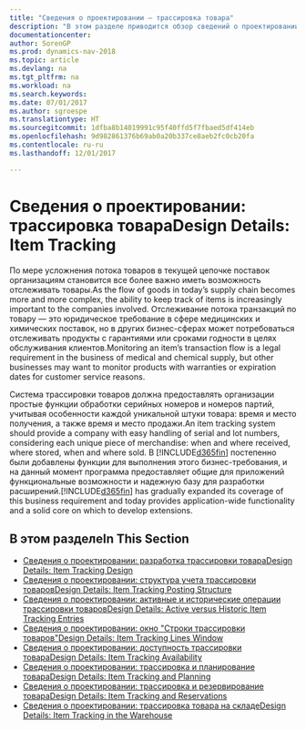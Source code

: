 ```yaml
---
title: "Сведения о проектировании — трассировка товара"
description: "В этом разделе приводится обзор сведений о проектировании трассировки товаров."
documentationcenter: 
author: SorenGP
ms.prod: dynamics-nav-2018
ms.topic: article
ms.devlang: na
ms.tgt_pltfrm: na
ms.workload: na
ms.search.keywords: 
ms.date: 07/01/2017
ms.author: sgroespe
ms.translationtype: HT
ms.sourcegitcommit: 1dfba8b14019991c95f40ffd5f7fbaed5df414eb
ms.openlocfilehash: 9d982861376b69ab0a20b337ce8aeb2fc0cb20fa
ms.contentlocale: ru-ru
ms.lasthandoff: 12/01/2017

---
```

# <a name="design-details-item-tracking"></a><span data-ttu-id="ac30d-103">Сведения о проектировании: трассировка товара</span><span class="sxs-lookup"><span data-stu-id="ac30d-103">Design Details: Item Tracking</span></span>
<span data-ttu-id="ac30d-104">По мере усложнения потока товаров в текущей цепочке поставок организациям становится все более важно иметь возможность отслеживать товары.</span><span class="sxs-lookup"><span data-stu-id="ac30d-104">As the flow of goods in today’s supply chain becomes more and more complex, the ability to keep track of items is increasingly important to the companies involved.</span></span> <span data-ttu-id="ac30d-105">Отслеживание потока транзакций по товару — это юридическое требование в сфере медицинских и химических поставок, но в других бизнес-сферах может потребоваться отслеживать продукты с гарантиями или сроками годности в целях обслуживания клиентов.</span><span class="sxs-lookup"><span data-stu-id="ac30d-105">Monitoring an item’s transaction flow is a legal requirement in the business of medical and chemical supply, but other businesses may want to monitor products with warranties or expiration dates for customer service reasons.</span></span>  

<span data-ttu-id="ac30d-106">Система трассировки товаров должна предоставлять организации простые функции обработки серийных номеров и номеров партий, учитывая особенности каждой уникальной штуки товара: время и место получения, а также время и место продажи.</span><span class="sxs-lookup"><span data-stu-id="ac30d-106">An item tracking system should provide a company with easy handling of serial and lot numbers, considering each unique piece of merchandise: when and where received, where stored, when and where sold.</span></span> <span data-ttu-id="ac30d-107">В [!INCLUDE[d365fin](includes/d365fin_md.md)] постепенно были добавлены функции для выполнения этого бизнес-требования, и на данный момент программа предоставляет общие для приложений функциональные возможности и надежную базу для разработки расширений.</span><span class="sxs-lookup"><span data-stu-id="ac30d-107">[!INCLUDE[d365fin](includes/d365fin_md.md)] has gradually expanded its coverage of this business requirement and today provides application-wide functionality and a solid core on which to develop extensions.</span></span>  

## <a name="in-this-section"></a><span data-ttu-id="ac30d-108">В этом разделе</span><span class="sxs-lookup"><span data-stu-id="ac30d-108">In This Section</span></span>  
* [<span data-ttu-id="ac30d-109">Сведения о проектировании: разработка трассировки товара</span><span class="sxs-lookup"><span data-stu-id="ac30d-109">Design Details: Item Tracking Design</span></span>](design-details-item-tracking-design.md)  
* [<span data-ttu-id="ac30d-110">Сведения о проектировании: структура учета трассировки товаров</span><span class="sxs-lookup"><span data-stu-id="ac30d-110">Design Details: Item Tracking Posting Structure</span></span>](design-details-item-tracking-posting-structure.md)  
* [<span data-ttu-id="ac30d-111">Сведения о проектировании: активные и исторические операции трассировки товаров</span><span class="sxs-lookup"><span data-stu-id="ac30d-111">Design Details: Active versus Historic Item Tracking Entries</span></span>](design-details-active-versus-historic-item-tracking-entries.md)  
* [<span data-ttu-id="ac30d-112">Сведения о проектировании: окно "Строки трассировки товаров"</span><span class="sxs-lookup"><span data-stu-id="ac30d-112">Design Details: Item Tracking Lines Window</span></span>](design-details-item-tracking-lines-window.md)  
* [<span data-ttu-id="ac30d-113">Сведения о проектировании: доступность трассировки товара</span><span class="sxs-lookup"><span data-stu-id="ac30d-113">Design Details: Item Tracking Availability</span></span>](design-details-item-tracking-availability.md)  
* [<span data-ttu-id="ac30d-114">Сведения о проектировании: трассировка и планирование товара</span><span class="sxs-lookup"><span data-stu-id="ac30d-114">Design Details: Item Tracking and Planning</span></span>](design-details-item-tracking-and-planning.md)  
* [<span data-ttu-id="ac30d-115">Сведения о проектировании: трассировка и резервирование товара</span><span class="sxs-lookup"><span data-stu-id="ac30d-115">Design Details: Item Tracking and Reservations</span></span>](design-details-item-tracking-and-reservations.md)  
* [<span data-ttu-id="ac30d-116">Сведения о проектировании: трассировка товара на складе</span><span class="sxs-lookup"><span data-stu-id="ac30d-116">Design Details: Item Tracking in the Warehouse</span></span>](design-details-item-tracking-in-the-warehouse.md)

